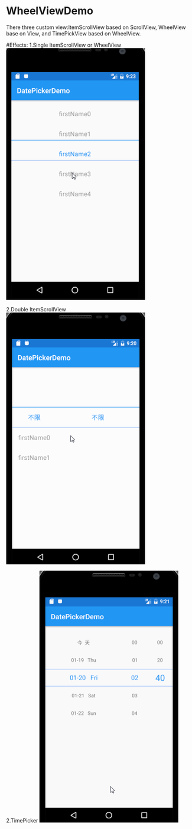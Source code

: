 # WheelViewDemo
There three custom view:ItemScrollView based on ScrollView, WheelView base on View, and TimePickView based on WheelView.

#Effects:
1.Single ItemScrollView or WheelView
![image](https://github.com/yuyuyu123/WheelViewDemo/blob/master/screenshot1.gif)

2.Double ItemScrollView
![image](https://github.com/yuyuyu123/WheelViewDemo/blob/master/screenshot2.gif)


2.TimePicker
![image](https://github.com/yuyuyu123/WheelViewDemo/blob/master/screenshot3.gif)
